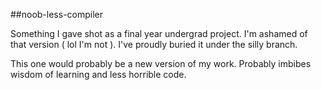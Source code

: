 ##noob-less-compiler

Something I gave shot as a final year undergrad project.
I'm ashamed of that version ( lol I'm not ). I've proudly buried it under the silly branch.

This one would probably be a new version of my work.
Probably imbibes wisdom of learning and less horrible code.